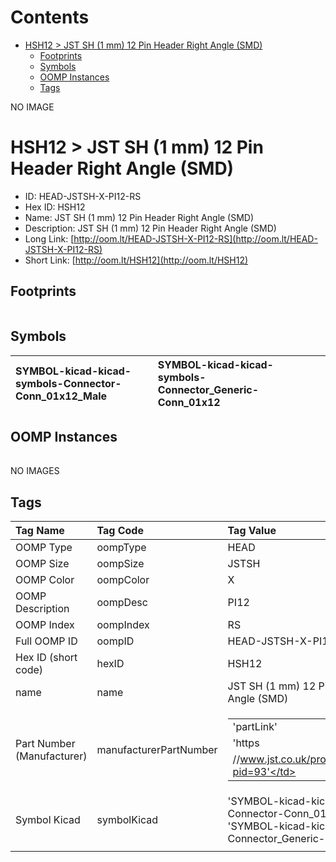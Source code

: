 



Contents
========

* [HSH12 > JST SH (1 mm) 12 Pin Header Right Angle (SMD)](#hsh12--jst-sh-1-mm-12-pin-header-right-angle-smd)
	* [Footprints](#footprints)
	* [Symbols](#symbols)
	* [OOMP Instances](#oomp-instances)
	* [Tags](#tags)
  
NO IMAGE  
# HSH12 > JST SH (1 mm) 12 Pin Header Right Angle (SMD)

- ID: HEAD-JSTSH-X-PI12-RS
- Hex ID: HSH12
- Name: JST SH (1 mm) 12 Pin Header Right Angle (SMD)
- Description: JST SH (1 mm) 12 Pin Header Right Angle (SMD)
- Long Link: [http://oom.lt/HEAD-JSTSH-X-PI12-RS](http://oom.lt/HEAD-JSTSH-X-PI12-RS)
- Short Link: [http://oom.lt/HSH12](http://oom.lt/HSH12)

## Footprints
  

|||||
| :--- | :--- | :--- | :--- |

## Symbols
  

|![]()<br>SYMBOL-kicad-kicad-symbols-Connector-Conn_01x12_Male|![]()<br>SYMBOL-kicad-kicad-symbols-Connector_Generic-Conn_01x12|||
| :--- | :--- | :--- | :--- |

## OOMP Instances
  

|||||
| :--- | :--- | :--- | :--- |
  
NO IMAGES  
## Tags
  

|Tag Name|Tag Code|Tag Value|
| :--- | :--- | :--- |
|OOMP Type|oompType|HEAD|
|OOMP Size|oompSize|JSTSH|
|OOMP Color|oompColor|X|
|OOMP Description|oompDesc|PI12|
|OOMP Index|oompIndex|RS|
|Full OOMP ID|oompID|HEAD-JSTSH-X-PI12-RS|
|Hex ID (short code)|hexID|HSH12|
|name|name|JST SH (1 mm) 12 Pin Header Right Angle (SMD)|
|Part Number (Manufacturer)|manufacturerPartNumber|<table><tr><td>'partLink'</td></tr><tr><td> 'https</td></tr><tr><td>//www.jst.co.uk/productSeries.php?pid=93'</td></tr></table>|
|Symbol Kicad|symbolKicad|'SYMBOL-kicad-kicad-symbols-Connector-Conn_01x12_Male', 'SYMBOL-kicad-kicad-symbols-Connector_Generic-Conn_01x12'|
||||
